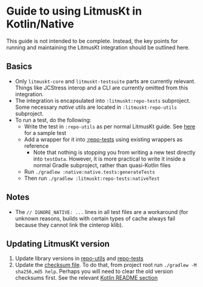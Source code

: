 # Guide to using LitmusKt in Kotlin/Native

This guide is not intended to be complete. Instead, the key points for running and maintaining the LitmusKt integration should be outlined here.

## Basics

* Only `litmuskt-core` and `litmuskt-testsuite` parts are currently relevant. Things like JCStress interop and a CLI are currently omitted from this integration.
* The integration is encapsulated into `:litmuskt:repo-tests` subproject. Some necessary _native_ utils are located in `:litmuskt-repo-utils` subproject.
* To run a test, do the following:
    * Write the test in `:repo-utils` as per normal LitmusKt guide. See [here](repo-utils/src/nativeMain/kotlin/org/jetbrains/litmuskt/extratests/RepoTest.kt) for a sample test
    * Add a wrapper for it into [:repo-tests](repo-tests/testData/standalone) using existing wrappers as reference
      * Note that nothing is stopping you from writing a new test directly into `testData`. However, it is more practical to write it inside a normal Gradle subproject, rather than quasi-Kotlin files
    * Run `./gradlew :native:native.tests:generateTests`
    * Then run `./gradlew :litmuskt:repo-tests:nativeTest`
  
## Notes

* The `// IGNORE_NATIVE: ...` lines in all test files are a workaround (for unknown reasons, builds with certain types of cache always fail because they cannot link the cinterop klib).

## Updating LitmusKt version

1. Update library versions in [repo-utils](repo-utils/build.gradle.kts) and [repo-tests](repo-tests/build.gradle.kts)
2. Update the [checksum file](../../gradle/verification-metadata.xml). To do that, from project root run `./gradlew -M sha256,md5 help`. Perhaps you will need to clear the old version checksums first. See the relevant [Kotlin README section](https://github.com/JetBrains/kotlin?tab=readme-ov-file#dependency-verification)

